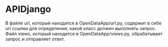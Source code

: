 # APIDjango
В файле url, который находится в OpenDataApp/url.py, содержит в себе url ссылки для определения, какой класс должен выполнять запрос.\
Файл views, который находится в OpenDataApp/views.py, обрабатывает запрос и отправляет ответ.
